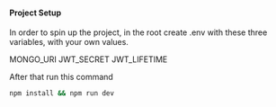 #### Project Setup

In order to spin up the project, in the root create .env with these three variables, with your own values.

MONGO_URI
JWT_SECRET
JWT_LIFETIME

After that run this command

```bash
npm install && npm run dev
```
